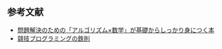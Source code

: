 ## 参考文献
- [問題解決のための「アルゴリズム×数学」が基礎からしっかり身につく本](https://direct.gihyo.jp/view/item/000000002544)
- [競技プログラミングの鉄則](https://github.com/E869120/kyopro-tessoku)
